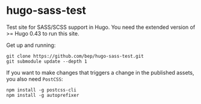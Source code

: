 # hugo-sass-test

Test site for SASS/SCSS support in Hugo. You need the extended version of >= Hugo 0.43 to run this site.

Get up and running:

```
git clone https://github.com/bep/hugo-sass-test.git
git submodule update --depth 1
```

If you want to make changes that triggers a change in the published assets, you also need `PostCSS`:

```
npm install -g postcss-cli
npm install -g autoprefixer
```
